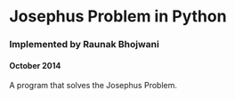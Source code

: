 # Josephus Problem in Python
### Implemented by Raunak Bhojwani
#### October 2014

A program that solves the Josephus Problem.
